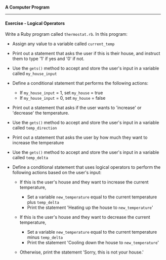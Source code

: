 **A Computer Program**

---

#### Exercise - Logical Operators

Write a Ruby program called `thermostat.rb`. In this program:

* Assign any value to a variable called `current_temp`
* Print out a statement that asks the user if this is their house, and instruct them to type '1' if yes and '0' if not.
* Use the `gets()` method to accept and store the user's input in a variable called `my_house_input`
* Define a conditional statement that performs the following actions:
  * If `my_house_input` = 1, set `my_house` = true
  * If `my_house_input` = 0, set `my_house` = false

* Print out a statement that asks if the user wants to 'increase' or 'decrease' the temperature.
* Use the `gets()` method to accept and store the user's input in a variable called `temp_direction`

* Print out a statement that asks the user by how much they want to increase the temperature
* Use the `gets()` method to accept and store the user's input in a variable called `temp_delta`

* Define a conditional statement that uses logical operators to perform the following actions based on the user's input:

  * If this is the user's house and they want to increase the current temperature,
    * Set a variable `new_temperature` equal to the current temperature plus `temp_delta`
    * Print the statement 'Heating up the house to `new_temperature`'

  * If this is the user's house and they want to decrease the current temperature,
    * Set a variable `new_temperature` equal to the current temperature minus `temp_delta`
    * Print the statement 'Cooling down the house to `new_temperature`'

  * Otherwise, print the statement 'Sorry, this is not your house.'
